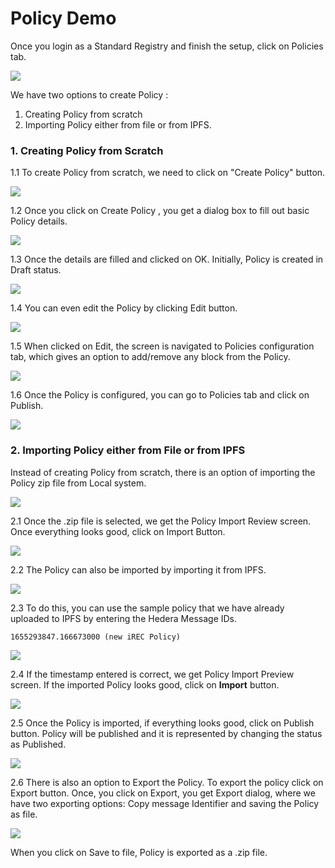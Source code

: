 # Policy Demo

Once you login as a Standard Registry and finish the setup, click on Policies tab.

![](<../.gitbook/assets/image (4) (1) (1).png>)

We have two options to create Policy :

1. Creating Policy from scratch
2. Importing Policy either from file or from IPFS.

### 1. Creating Policy from Scratch

1.1 To create Policy from scratch, we need to click on "Create Policy" button.

![](<../.gitbook/assets/image (1) (1) (2).png>)

1.2 Once you click on Create Policy , you get a dialog box to fill out basic Policy details.

![](<../.gitbook/assets/image (10) (1) (1).png>)

1.3 Once the details are filled and clicked on OK. Initially, Policy is created in Draft status.

![](<../.gitbook/assets/image (1) (1) (1) (1).png>)

1.4 You can even edit the Policy by clicking Edit button.

![](<../.gitbook/assets/image (2) (1) (1).png>)

1.5 When clicked on Edit, the screen is navigated to Policies configuration tab, which gives an option to add/remove any block from the Policy.

![](<../.gitbook/assets/image (7) (1) (1).png>)

1.6 Once the Policy is configured, you can go to Policies tab and click on Publish.

![](<../.gitbook/assets/image (6) (1) (1).png>)

### 2. Importing Policy either from File or from IPFS

Instead of creating Policy from scratch, there is an option of importing the Policy zip file from Local system.

![](<../.gitbook/assets/image (11) (1).png>)

2.1 Once the .zip file is selected, we get the Policy Import Review screen. Once everything looks good, click on Import Button.

![](<../.gitbook/assets/image (8) (1) (1).png>)

2.2 The Policy can also be imported by importing it from IPFS.

![](<../.gitbook/assets/image (3) (1) (1).png>)

2.3 To do this, you can use the sample policy that we have already uploaded to IPFS by entering the Hedera Message IDs.

```
1655293847.166673000 (new iREC Policy)
```

![](<../.gitbook/assets/image (5) (1) (1).png>)

2.4 If the timestamp entered is correct, we get Policy Import Preview screen. If the imported Policy looks good, click on **Import** button.

![](<../.gitbook/assets/image (9) (1) (1).png>)

2.5 Once the Policy is imported, if everything looks good, click on Publish button. Policy will be published and it is represented by changing the status as Published.

![](<../.gitbook/assets/image (12).png>)

2.6 There is also an option to Export the Policy. To export the policy click on Export button. Once, you click on Export, you get Export dialog, where we have two exporting options: Copy message Identifier and saving the Policy as file.

![](<../.gitbook/assets/image (10) (1).png>)

When you click on Save to file, Policy is exported as a .zip file.
